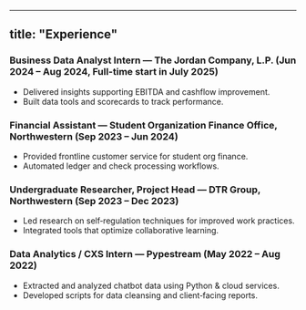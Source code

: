 
---
title: "Experience"
---

### Business Data Analyst Intern — The Jordan Company, L.P. (Jun 2024 – Aug 2024, Full-time start in July 2025)  
- Delivered insights supporting EBITDA and cashflow improvement.  
- Built data tools and scorecards to track performance.

### Financial Assistant — Student Organization Finance Office, Northwestern (Sep 2023 – Jun 2024)  
- Provided frontline customer service for student org finance.  
- Automated ledger and check processing workflows.

### Undergraduate Researcher, Project Head — DTR Group, Northwestern (Sep 2023 – Dec 2023)  
- Led research on self‑regulation techniques for improved work practices.  
- Integrated tools that optimize collaborative learning.

### Data Analytics / CXS Intern — Pypestream (May 2022 – Aug 2022)  
- Extracted and analyzed chatbot data using Python & cloud services.  
- Developed scripts for data cleansing and client‑facing reports.
